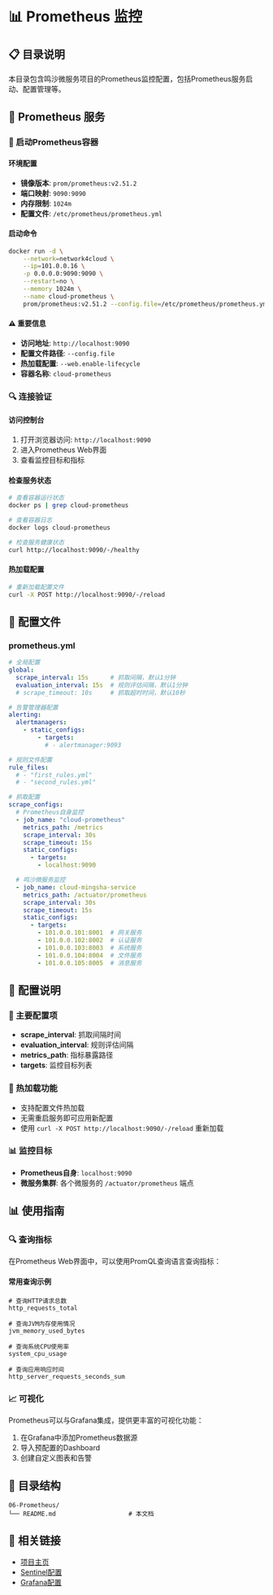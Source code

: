 # 📊 Prometheus 监控

## 📋 目录说明

本目录包含鸣沙微服务项目的Prometheus监控配置，包括Prometheus服务启动、配置管理等。

## 🚀 Prometheus 服务

### 🚀 启动Prometheus容器

#### 环境配置
- **镜像版本**: `prom/prometheus:v2.51.2`
- **端口映射**: `9090:9090`
- **内存限制**: `1024m`
- **配置文件**: `/etc/prometheus/prometheus.yml`

#### 启动命令
```bash
docker run -d \
    --network=network4cloud \
    --ip=101.0.0.16 \
    -p 0.0.0.0:9090:9090 \
    --restart=no \
    --memory 1024m \
    --name cloud-prometheus \
    prom/prometheus:v2.51.2 --config.file=/etc/prometheus/prometheus.yml --web.enable-lifecycle
```

#### ⚠️ 重要信息
- **访问地址**: `http://localhost:9090`
- **配置文件路径**: `--config.file`
- **热加载配置**: `--web.enable-lifecycle`
- **容器名称**: `cloud-prometheus`

### 🔍 连接验证

#### 访问控制台
1. 打开浏览器访问: `http://localhost:9090`
2. 进入Prometheus Web界面
3. 查看监控目标和指标

#### 检查服务状态
```bash
# 查看容器运行状态
docker ps | grep cloud-prometheus

# 查看容器日志
docker logs cloud-prometheus

# 检查服务健康状态
curl http://localhost:9090/-/healthy
```

#### 热加载配置
```bash
# 重新加载配置文件
curl -X POST http://localhost:9090/-/reload
```

## 📝 配置文件

### prometheus.yml

```yaml
# 全局配置
global:
  scrape_interval: 15s      # 抓取间隔，默认1分钟
  evaluation_interval: 15s  # 规则评估间隔，默认1分钟
  # scrape_timeout: 10s     # 抓取超时时间，默认10秒

# 告警管理器配置
alerting:
  alertmanagers:
    - static_configs:
        - targets:
          # - alertmanager:9093

# 规则文件配置
rule_files:
  # - "first_rules.yml"
  # - "second_rules.yml"

# 抓取配置
scrape_configs:
  # Prometheus自身监控
  - job_name: "cloud-prometheus"
    metrics_path: /metrics
    scrape_interval: 30s
    scrape_timeout: 15s
    static_configs:
      - targets:
        - localhost:9090

  # 鸣沙微服务监控
  - job_name: cloud-mingsha-service
    metrics_path: /actuator/prometheus
    scrape_interval: 30s
    scrape_timeout: 15s
    static_configs:
      - targets:
        - 101.0.0.101:8001  # 网关服务
        - 101.0.0.102:8002  # 认证服务
        - 101.0.0.103:8003  # 系统服务
        - 101.0.0.104:8004  # 文件服务
        - 101.0.0.105:8005  # 消息服务
```

## 🔧 配置说明

### 📝 主要配置项
- **scrape_interval**: 抓取间隔时间
- **evaluation_interval**: 规则评估间隔
- **metrics_path**: 指标暴露路径
- **targets**: 监控目标列表

### 🔄 热加载功能
- 支持配置文件热加载
- 无需重启服务即可应用新配置
- 使用 `curl -X POST http://localhost:9090/-/reload` 重新加载

### 📊 监控目标
- **Prometheus自身**: `localhost:9090`
- **微服务集群**: 各个微服务的 `/actuator/prometheus` 端点

## 📊 使用指南

### 🔍 查询指标

在Prometheus Web界面中，可以使用PromQL查询语言查询指标：

#### 常用查询示例
```promql
# 查询HTTP请求总数
http_requests_total

# 查询JVM内存使用情况
jvm_memory_used_bytes

# 查询系统CPU使用率
system_cpu_usage

# 查询应用响应时间
http_server_requests_seconds_sum
```

### 📈 可视化

Prometheus可以与Grafana集成，提供更丰富的可视化功能：

1. 在Grafana中添加Prometheus数据源
2. 导入预配置的Dashboard
3. 创建自定义图表和告警

## 📁 目录结构

```
06-Prometheus/
└── README.md                    # 本文档
```

## 🔗 相关链接

- [项目主页](../../README.md)
- [Sentinel配置](../05-Sentinel/README.md)
- [Grafana配置](../07-Grafana/README.md)
